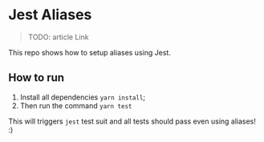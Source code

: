 # Jest Aliases

> TODO: article Link

This repo shows how to setup aliases using Jest.

## How to run

1. Install all dependencies `yarn install`;
1. Then run the command `yarn test`

This will triggers `jest` test suit and all tests should pass even using aliases! :)
